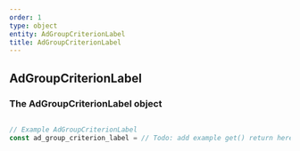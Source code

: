 ```yaml
---
order: 1
type: object
entity: AdGroupCriterionLabel
title: AdGroupCriterionLabel
---
```


## AdGroupCriterionLabel

### The AdGroupCriterionLabel object

```javascript

// Example AdGroupCriterionLabel
const ad_group_criterion_label = // Todo: add example get() return here

```
